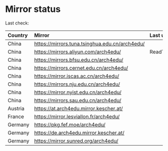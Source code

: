 <script src="./time.js"></script>
# Mirror status
Last check: <script type="text/javascript">localize(1702578195.4123287);</script>

|Country|Mirror|Last update|
|:------|:-----|:----------|
|China|https://mirrors.tuna.tsinghua.edu.cn/arch4edu/|<script type="text/javascript">localize(1702535680);</script>|
|China|https://mirrors.aliyun.com/arch4edu/|ReadTimeout|
|China|https://mirrors.bfsu.edu.cn/arch4edu/|<script type="text/javascript">localize(1702535680);</script>|
|China|https://mirrors.cernet.edu.cn/arch4edu/|<script type="text/javascript">localize(1702535680);</script>|
|China|https://mirror.iscas.ac.cn/arch4edu/|<script type="text/javascript">localize(1702535680);</script>|
|China|https://mirrors.nju.edu.cn/arch4edu/|<script type="text/javascript">localize(1702492240);</script>|
|China|https://mirror.nyist.edu.cn/arch4edu/|<script type="text/javascript">localize(1702535680);</script>|
|China|https://mirrors.sau.edu.cn/arch4edu/|<script type="text/javascript">localize(1702535680);</script>|
|Austria|https://at.arch4edu.mirror.kescher.at/|<script type="text/javascript">localize(1702535680);</script>|
|France|https://mirror.lesviallon.fr/arch4edu/|<script type="text/javascript">localize(1702535680);</script>|
|Germany|https://pkg.fef.moe/arch4edu/|<script type="text/javascript">localize(1702535680);</script>|
|Germany|https://de.arch4edu.mirror.kescher.at/|<script type="text/javascript">localize(1702535680);</script>|
|Germany|https://mirror.sunred.org/arch4edu/|<script type="text/javascript">localize(1702535680);</script>|

<script src="./tablefilter/tablefilter.js"></script>
<script src="./table.js"></script>